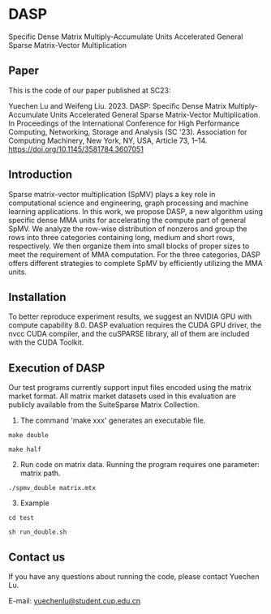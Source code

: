 # DASP
Specific Dense Matrix Multiply-Accumulate Units Accelerated General Sparse Matrix-Vector Multiplication

## Paper

This is the code of our paper published at SC23:

Yuechen Lu and Weifeng Liu. 2023. DASP: Specific Dense Matrix Multiply-Accumulate Units Accelerated General Sparse Matrix-Vector Multiplication. In Proceedings of the International Conference for High Performance Computing, Networking, Storage and Analysis (SC '23). Association for Computing Machinery, New York, NY, USA, Article 73, 1–14. https://doi.org/10.1145/3581784.3607051


## Introduction

Sparse matrix-vector multiplication (SpMV) plays a key role in computational science and engineering, graph processing and machine learning applications. In this work, we propose DASP, a new algorithm using specific dense MMA units for accelerating the compute part of general SpMV. We analyze the row-wise distribution of nonzeros and group the rows into three categories containing long, medium and short rows, respectively. We then organize them into small blocks of proper sizes to meet the requirement of MMA computation. For the three categories, DASP offers different strategies to complete SpMV by efficiently utilizing the MMA units.

## Installation

To better reproduce experiment results, we suggest an NVIDIA GPU with compute capability 8.0. DASP evaluation requires the CUDA GPU driver, the nvcc CUDA compiler, and the cuSPARSE library, all of them are included with the CUDA Toolkit. 

## Execution of DASP

Our test programs currently support input files encoded using the matrix market format. All matrix market datasets used in this evaluation are publicly available from the SuiteSparse Matrix Collection.

1. The command 'make xxx' generates an executable file.

`make double`

`make half`

2. Run code on matrix data. Running the program requires one parameter: matrix path.

`./spmv_double matrix.mtx`

3. Example

`cd test`

`sh run_double.sh`

## Contact us

If you have any questions about running the code, please contact Yuechen Lu.

E-mail: yuechenlu@student.cup.edu.cn
